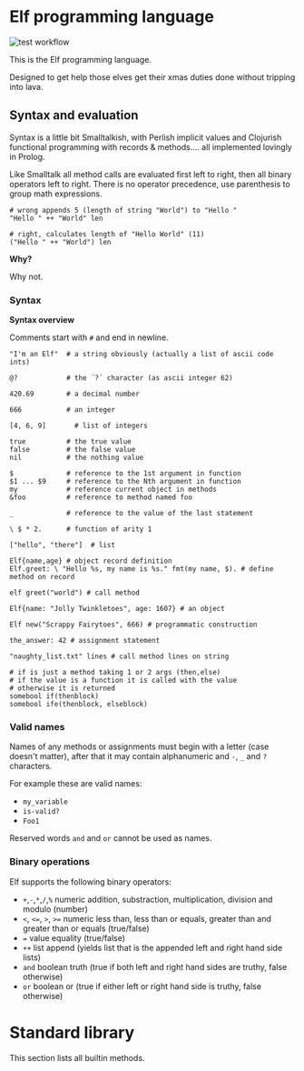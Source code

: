# Elf programming language

![test workflow](https://github.com/tatut/elf-lang/actions/workflows/test.yml/badge.svg)

This is the Elf programming language.

Designed to get help those elves get their xmas duties done
without tripping into lava.


## Syntax and evaluation

Syntax is a little bit Smalltalkish, with Perlish implicit values and Clojurish
functional programming with records & methods.... all implemented lovingly in Prolog.

Like Smalltalk all method calls are evaluated first left to right, then all binary operators left to right.
There is no operator precedence, use parenthesis to group math expressions.

```
# wrong appends 5 (length of string "World") to "Hello "
"Hello " ++ "World" len

# right, calculates length of "Hello World" (11)
("Hello " ++ "World") len
```

**Why?**

Why not.


### Syntax

**Syntax overview**

Comments start with `#` and end in newline.

```
"I'm an Elf"  # a string obviously (actually a list of ascii code ints)

@?            # the ´?´ character (as ascii integer 62)

420.69        # a decimal number

666           # an integer

[4, 6, 9]       # list of integers

true          # the true value
false         # the false value
nil           # the nothing value

$             # reference to the 1st argument in function
$1 ... $9     # reference to the Nth argument in function
my            # reference current object in methods
&foo          # reference to method named foo

_             # reference to the value of the last statement

\ $ * 2.      # function of arity 1

["hello", "there"]  # list

Elf{name,age} # object record definition
Elf.greet: \ "Hello %s, my name is %s." fmt(my name, $). # define method on record

elf greet("world") # call method

Elf{name: "Jolly Twinkletoes", age: 1607} # an object

Elf new("Scrappy Fairytoes", 666) # programmatic construction

the_answer: 42 # assignment statement

"naughty_list.txt" lines # call method lines on string

# if is just a method taking 1 or 2 args (then,else)
# if the value is a function it is called with the value
# otherwise it is returned
somebool if(thenblock)
somebool ife(thenblock, elseblock)

```

### Valid names

Names of any methods or assignments must begin with a letter (case doesn't matter),
after that it may contain alphanumeric and `-`, `_` and `?` characters.

For example these are valid names:
- `my_variable`
- `is-valid?`
- `Foo1`

Reserved words `and` and `or` cannot be used as names.

### Binary operations

Elf supports the following binary operators:
- `+`,`-`,`*`,`/`,`%` numeric addition, substraction, multiplication, division and modulo (number)
- `<`, `<=`, `>`, `>=` numeric less than, less than or equals, greater than and greater than or equals (true/false)
- `=` value equality (true/false)
- `++` list append (yields list that is the appended left and right hand side lists)
- `and` boolean truth (true if both left and right hand sides are truthy, false otherwise)
- `or` boolean or (true if either left or right hand side is truthy, false otherwise)

# Standard library

This section lists all builtin methods.
